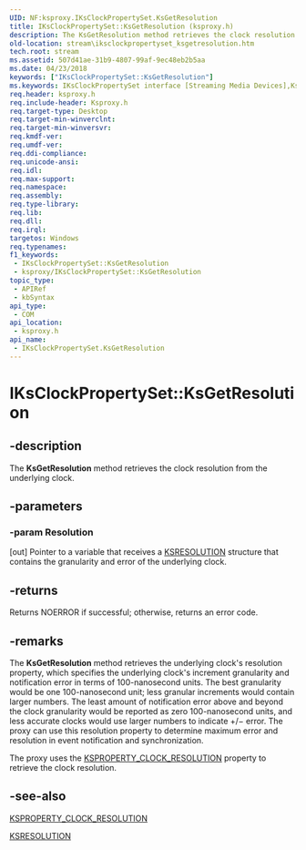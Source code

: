 ```yaml
---
UID: NF:ksproxy.IKsClockPropertySet.KsGetResolution
title: IKsClockPropertySet::KsGetResolution (ksproxy.h)
description: The KsGetResolution method retrieves the clock resolution from the underlying clock.
old-location: stream\iksclockpropertyset_ksgetresolution.htm
tech.root: stream
ms.assetid: 507d41ae-31b9-4807-99af-9ec48eb2b5aa
ms.date: 04/23/2018
keywords: ["IKsClockPropertySet::KsGetResolution"]
ms.keywords: IKsClockPropertySet interface [Streaming Media Devices],KsGetResolution method, IKsClockPropertySet.KsGetResolution, IKsClockPropertySet::KsGetResolution, KsGetResolution, KsGetResolution method [Streaming Media Devices], KsGetResolution method [Streaming Media Devices],IKsClockPropertySet interface, ksproxy/IKsClockPropertySet::KsGetResolution, ksproxy_0c0583b1-5ab3-4e30-bf99-6822d8966171.xml, stream.iksclockpropertyset_ksgetresolution
req.header: ksproxy.h
req.include-header: Ksproxy.h
req.target-type: Desktop
req.target-min-winverclnt: 
req.target-min-winversvr: 
req.kmdf-ver: 
req.umdf-ver: 
req.ddi-compliance: 
req.unicode-ansi: 
req.idl: 
req.max-support: 
req.namespace: 
req.assembly: 
req.type-library: 
req.lib: 
req.dll: 
req.irql: 
targetos: Windows
req.typenames: 
f1_keywords:
 - IKsClockPropertySet::KsGetResolution
 - ksproxy/IKsClockPropertySet::KsGetResolution
topic_type:
 - APIRef
 - kbSyntax
api_type:
 - COM
api_location:
 - ksproxy.h
api_name:
 - IKsClockPropertySet.KsGetResolution
---
```


# IKsClockPropertySet::KsGetResolution


## -description

The <b>KsGetResolution</b> method retrieves the clock resolution from the underlying clock.

## -parameters

### -param Resolution 

[out]
Pointer to a variable that receives a <a href="/windows-hardware/drivers/ddi/ks/ns-ks-ksresolution">KSRESOLUTION</a> structure that contains the granularity and error of the underlying clock.

## -returns

Returns NOERROR if successful; otherwise, returns an error code.

## -remarks

The <b>KsGetResolution</b> method retrieves the underlying clock's resolution property, which specifies the underlying clock's increment granularity and notification error in terms of 100-nanosecond units. The best granularity would be one 100-nanosecond unit; less granular increments would contain larger numbers. The least amount of notification error above and beyond the clock granularity would be reported as zero 100-nanosecond units, and less accurate clocks would use larger numbers to indicate +/− error. The proxy can use this resolution property to determine maximum error and resolution in event notification and synchronization.

The proxy uses the <a href="/windows-hardware/drivers/stream/ksproperty-clock-resolution">KSPROPERTY_CLOCK_RESOLUTION</a> property to retrieve the clock resolution.

## -see-also

<a href="/windows-hardware/drivers/stream/ksproperty-clock-resolution">KSPROPERTY_CLOCK_RESOLUTION</a>



<a href="/windows-hardware/drivers/ddi/ks/ns-ks-ksresolution">KSRESOLUTION</a>